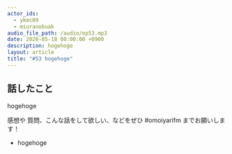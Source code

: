 ```yaml
---
actor_ids:
  - ykmc09
  - miuranobuak
audio_file_path: /audio/ep53.mp3
date: 2020-05-18 00:00:00 +0900
description: hogehoge
layout: article
title: "#53 hogehoge"
---
```


## 話したこと
hogehoge

感想や 質問、こんな話をして欲しい、などをぜひ #omoiyarifm までお願いします！

- hogehoge 
